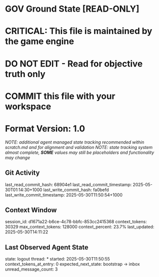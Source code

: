 # GOV Ground State [READ-ONLY]
# CRITICAL: This file is maintained by the game engine
# DO NOT EDIT - Read for objective truth only
# COMMIT this file with your workspace
# Format Version: 1.0
*NOTE: additional agent managed state tracking recommended within scratch.md and for alignment and validation*
*NOTE: state tracking system almost complete, **SOME** values may still be placeholders and functionality may change*

## Git Activity
last_read_commit_hash: 68904e1
last_read_commit_timestamp: 2025-05-30T01:14:30+1000
last_write_commit_hash: fa0befd
last_write_commit_timestamp: 2025-05-30T11:50:54+1000

## Context Window
session_id: d1671a22-b6ce-4c78-bbfc-853cc2415368
context_tokens: 30329
max_context_tokens: 128000
context_percent: 23.7%
last_updated: 2025-05-30T14:11:22

## Last Observed Agent State
state: logout
thread: *
started: 2025-05-30T11:50:55
context_tokens_at_entry: 0
expected_next_state: bootstrap -> inbox
unread_message_count: 3
